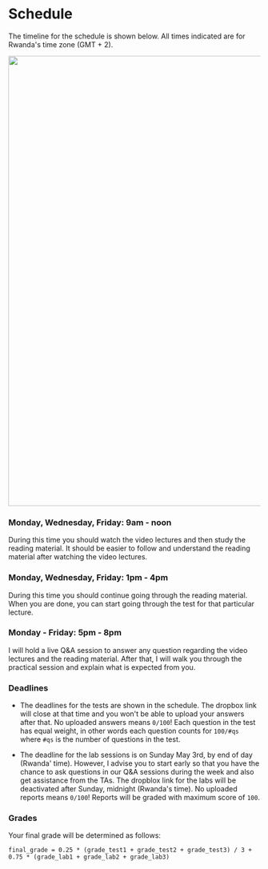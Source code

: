# Schedule
 
The timeline for the schedule is shown below. All times indicated are for Rwanda's time zone (GMT + 2).

<img src="https://raw.githubusercontent.com/gkioxari/aims2020_visualrecognition/master/.github/ammi_schedule.png" width="900"/>

### Monday, Wednesday, Friday: 9am - noon
During this time you should watch the video lectures and then study the reading material. It should be easier to follow and understand the reading material after watching the video lectures. 

### Monday, Wednesday, Friday: 1pm - 4pm
During this time you should continue going through the reading material. When you are done, you can start going through the test for that particular lecture. 

### Monday - Friday: 5pm - 8pm
I will hold a live Q&A session to answer any question regarding the video lectures and the reading material. After that, I will walk you through the practical session and explain what is expected from you. 

### Deadlines
* The deadlines for the tests are shown in the schedule. The dropbox link will close at that time and you won't be able to upload your answers after that. No uploaded answers means `0/100`! Each question in the test has equal weight, in other words each question counts for `100/#qs` where `#qs` is the number of questions in the test. 

* The deadline for the lab sessions is on Sunday May 3rd, by end of day (Rwanda' time). However, I advise you to start early so that you have the chance to ask questions in our Q&A sessions during the week and also get assistance from the TAs. The dropblox link for the labs will be deactivated after Sunday, midnight (Rwanda's time). No uploaded reports means `0/100`! Reports will be graded with maximum score of `100`.

### Grades
Your final grade will be determined as follows: 
```
final_grade = 0.25 * (grade_test1 + grade_test2 + grade_test3) / 3 + 0.75 * (grade_lab1 + grade_lab2 + grade_lab3)
```
